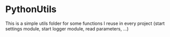 # PythonUtils

This is a simple utils folder for some functions I reuse in every project (start settings module, start logger module, read parameters, ...)
